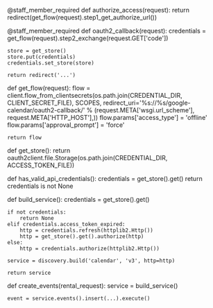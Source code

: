 

@staff_member_required
def authorize_access(request):
    return redirect(get_flow(request).step1_get_authorize_url())

@staff_member_required
def oauth2_callback(request):
    credentials = get_flow(request).step2_exchange(request.GET['code'])

    store = get_store()
    store.put(credentials)
    credentials.set_store(store)

    return redirect('...')

def get_flow(request):
    flow = client.flow_from_clientsecrets(os.path.join(CREDENTIAL_DIR, CLIENT_SECRET_FILE),
                                      SCOPES,
                                      redirect_uri='%s://%s/google-calendar/oauth2-callback/' % (request.META['wsgi.url_scheme'], request.META['HTTP_HOST'],))
    flow.params['access_type'] = 'offline'
    flow.params['approval_prompt'] = 'force'

    return flow

def get_store():
    return oauth2client.file.Storage(os.path.join(CREDENTIAL_DIR, ACCESS_TOKEN_FILE))

def has_valid_api_credentials():
    credentials = get_store().get()
    return credentials is not None

def build_service():
    credentials = get_store().get()

    if not credentials:
        return None
    elif credentials.access_token_expired:
        http = credentials.refresh(httplib2.Http())
        http = get_store().get().authorize(http)
    else:
        http = credentials.authorize(httplib2.Http())

    service = discovery.build('calendar', 'v3', http=http)

    return service

def create_events(rental_request):
    service = build_service()

    event = service.events().insert(...).execute()
